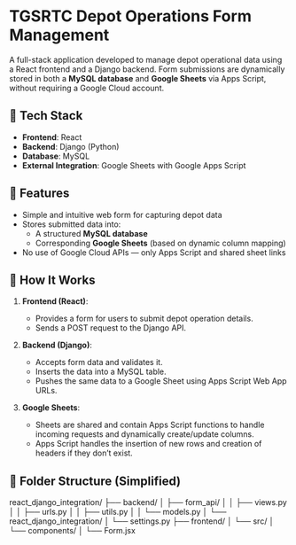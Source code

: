 # TGSRTC Depot Operations Form Management

A full-stack application developed to manage depot operational data using a React frontend and a Django backend. Form submissions are dynamically stored in both a **MySQL database** and **Google Sheets** via Apps Script, without requiring a Google Cloud account.

## 🔧 Tech Stack

- **Frontend**: React
- **Backend**: Django (Python)
- **Database**: MySQL
- **External Integration**: Google Sheets with Google Apps Script

## 📌 Features

- Simple and intuitive web form for capturing depot data
- Stores submitted data into:
  - A structured **MySQL database**
  - Corresponding **Google Sheets** (based on dynamic column mapping)
- No use of Google Cloud APIs — only Apps Script and shared sheet links

## 🚀 How It Works

1. **Frontend (React)**:
   - Provides a form for users to submit depot operation details.
   - Sends a POST request to the Django API.

2. **Backend (Django)**:
   - Accepts form data and validates it.
   - Inserts the data into a MySQL table.
   - Pushes the same data to a Google Sheet using Apps Script Web App URLs.

3. **Google Sheets**:
   - Sheets are shared and contain Apps Script functions to handle incoming requests and dynamically create/update columns.
   - Apps Script handles the insertion of new rows and creation of headers if they don’t exist.

## 📂 Folder Structure (Simplified)

react_django_integration/ ├── backend/ │ ├── form_api/ │ │ ├── views.py │ │ ├── urls.py │ │ ├── utils.py │ │ └── models.py │ └── react_django_integration/ │ └── settings.py ├── frontend/ │ └── src/ │ └── components/ │ └── Form.jsx 

